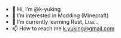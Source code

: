 - 👋 Hi, I’m @k-yuking
- 👀 I’m interested in Modding (Minecraft)
- 🌱 I’m currently learning Rust, Lua...
- 📫 How to reach me k.yuking@gmail.com

<!---
k-yuking/k-yuking is a ✨ special ✨ repository because its `README.md` (this file) appears on your GitHub profile.
You can click the Preview link to take a look at your changes.
--->

